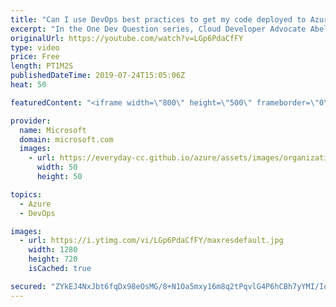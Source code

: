 ```yaml
---
title: "Can I use DevOps best practices to get my code deployed to Azure? | One Dev Question: Abel Wang"
excerpt: "In the One Dev Question series, Cloud Developer Advocate Abel Wang explains how Azure DevOps provides developer services to support teams to plan work, collaborate on code development, and build and deploy applications. In this video, Abel explains some best practices for deploying code to Azure.   Get"
originalUrl: https://youtube.com/watch?v=LGp6PdaCfFY
type: video
price: Free
length: PT1M2S
publishedDateTime: 2019-07-24T15:05:06Z
heat: 50

featuredContent: "<iframe width=\"800\" height=\"500\" frameborder=\"0\" src=\"https://www.youtube.com/embed/LGp6PdaCfFY\" allow=\"accelerometer; autoplay; encrypted-media; gyroscope; picture-in-picture\" allowfullscreen></iframe>"

provider:
  name: Microsoft
  domain: microsoft.com
  images:
    - url: https://everyday-cc.github.io/azure/assets/images/organizations/microsoft.com-50x50.jpg
      width: 50
      height: 50

topics:
  - Azure
  - DevOps

images:
  - url: https://i.ytimg.com/vi/LGp6PdaCfFY/maxresdefault.jpg
    width: 1280
    height: 720
    isCached: true

secured: "ZYkEJ4NxJbt6fqDx98eOsMG/8+N1Oa5mxy16m8q2tPqvlG4P6hCBh7yYMI/Io4LazpM3Vg15kWOW9bMoHCuEsu8ii1hbv8e0/W7q38FocCf/bHuRhE0L6BbEKpDzwT4k9ANgoGrK6YQbvzvwcb3+aP1HQNI0sLw2plvYUPtFqVBixVNLaeWElLn41LIHlLlksOINtnut782USm2KR6+60XX6PAFg0N/viYjypjHce5K3QS1cMU+RPSbvMZK/EFUq4cH79kEXiEanFT0nxZ9NZKRU9LWVwtQXQjKu4jTgJTwjOR23l8iV3AJE96sTm1gTuyxHKm7MF4/MyvQJzZC8S3zctgZ8LoaXEExmcKYuJgoNjF2ZskW2delh7nDsuQeCwm6zO6siijfqVw4k4wzYTN5VqbLksnnsD7eEVANLcLU=;xXMppHJaGg+s1oVEQeGhHw=="
---
```


